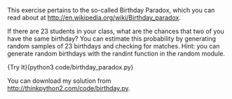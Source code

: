 This exercise pertains to the so-called Birthday Paradox, which you can read about at <http://en.wikipedia.org/wiki/Birthday_paradox>.

If there are 23 students in your class, what are the chances that two of you have the same birthday? You can estimate this probability by generating random samples of 23 birthdays and checking for matches. Hint: you can generate random birthdays with the <span>randint</span> function in the <span>random</span> module.

{Try It}(python3 code/birthday_paradox.py)





You can download my solution from <http://thinkpython2.com/code/birthday.py>.